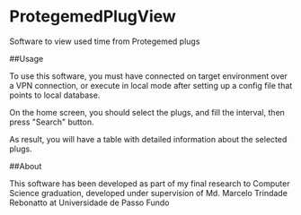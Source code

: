 # ProtegemedPlugView

Software to view used time from Protegemed plugs

##Usage

To use this software, you must have connected on target environment over a VPN connection, or execute in local mode after setting up a config file that points to local database.

On the home screen, you should select the plugs, and fill the interval, then press "Search" button.

As result, you will have a table with detailed information about the selected plugs.

##About

This software has been developed as part of my final research to Computer Science graduation, developed under supervision of Md. Marcelo Trindade Rebonatto at Universidade de Passo Fundo
